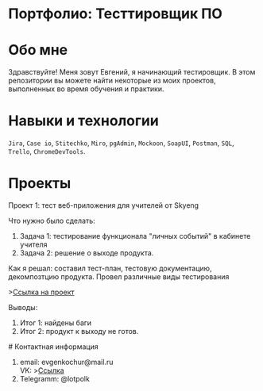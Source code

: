# Портфолио: Тесттировщик ПО

# Обо мне
Здравствуйте! Меня зовут Евгений, я начинающий тестировщик.
В этом репозитории вы можете найти некоторые из моих проектов, выполненных во время обучения и практики.

# Навыки и технологии
``Jira``, ``Case io``, ``Stitechko``, ``Miro``, ``pgAdmin``, ``Mockoon``,
``SoapUI``, ``Postman``, ``SQL``, ``Trello``, ``ChromeDevTools``.

# Проекты
<p>Проект 1: тест веб-приложения для учителей от Skyeng</p>
<p>Что нужно было сделать:</p>
<ol>
  <li> Задача 1: тестирование функционала "личных событий" в кабинете учителя</li>
  <li> Задача 2: решение о выходе продукта.</li>
  </ol>
<p>Как я решал: составил тест-план, тестовую документацию, декомпозтцию продукта. Провел различные виды тестирования<p>
  ><a href="https://github.com/Evgeny-Kochurov/QA/blob/main/%D0%9F%D1%80%D0%BE%D0%B5%D0%BA%D1%82%201/_637b76d3a593cb822e93b7e3-%D0%9A%D1%83%D1%80%D1%81%D0%BE%D0%B2%D0%B0%D1%8F%201%20%D0%B8%202-070623-155547.pdf">Ссылка на проект</a>
<p>Выводы:</p>
<ol>
  <li>Итог 1: найдены баги</li>
  <li>Итог 2: продукт к выходу не готов.</li>
  </ol>
# Контактная информация
<ol> 
  <li> email: evgenkochur@mail.ru </li>
  <a> VK: ><a href="https://m.vk.com/evgen6654">Ссылка</a>
  <li> Telegramm: @lotpolk</li>
  </ol>
